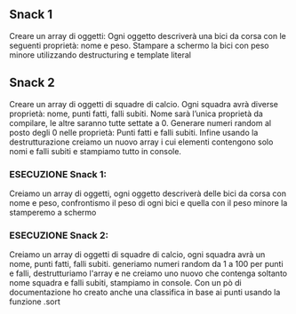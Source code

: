 ## Snack 1

Creare un array di oggetti:
Ogni oggetto descriverà una bici da corsa con le seguenti proprietà: nome e peso.
Stampare a schermo la bici con peso minore utilizzando destructuring e template literal

## Snack 2

Creare un array di oggetti di squadre di calcio. Ogni squadra avrà diverse proprietà: nome, punti fatti, falli subiti.
Nome sarà l’unica proprietà da compilare, le altre saranno tutte settate a 0.
Generare numeri random al posto degli 0 nelle proprietà: Punti fatti e falli subiti.
Infine usando la destrutturazione creiamo un nuovo array i cui elementi contengono solo nomi e falli subiti e stampiamo tutto in console.

### ESECUZIONE Snack 1:

Creiamo un array di oggetti, ogni oggetto descriverà delle bici da corsa con nome e peso, confrontismo il peso di ogni bici e quella con il peso minore la stamperemo a schermo

### ESECUZIONE Snack 2:

Creiamo un array di oggetti di squadre di calcio, ogni squadra avrà un nome, punti fatti, falli subiti.
generiamo numeri random da 1 a 100 per punti e falli, destrutturiamo l'array e ne creiamo uno nuovo che contenga soltanto nome squadra e falli subiti, stampiamo in console.
Con un pò di documentazione ho creato anche una classifica in base ai punti usando la funzione .sort
